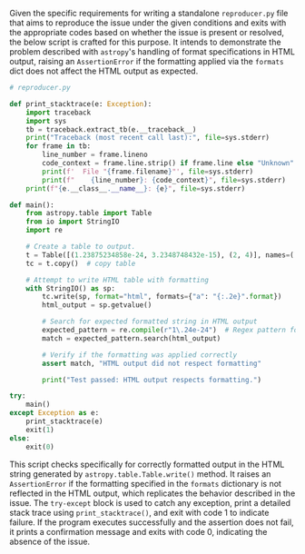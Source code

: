 Given the specific requirements for writing a standalone `reproducer.py` file that aims to reproduce the issue under the given conditions and exits with the appropriate codes based on whether the issue is present or resolved, the below script is crafted for this purpose. It intends to demonstrate the problem described with `astropy`'s handling of format specifications in HTML output, raising an `AssertionError` if the formatting applied via the `formats` dict does not affect the HTML output as expected.

```python
# reproducer.py

def print_stacktrace(e: Exception):
    import traceback
    import sys
    tb = traceback.extract_tb(e.__traceback__)
    print("Traceback (most recent call last):", file=sys.stderr)
    for frame in tb:
        line_number = frame.lineno
        code_context = frame.line.strip() if frame.line else "Unknown"
        print(f'  File "{frame.filename}"', file=sys.stderr)
        print(f"    {line_number}: {code_context}", file=sys.stderr)
    print(f"{e.__class__.__name__}: {e}", file=sys.stderr)

def main():
    from astropy.table import Table
    from io import StringIO
    import re

    # Create a table to output.
    t = Table([(1.23875234858e-24, 3.2348748432e-15), (2, 4)], names=('a', 'b'))
    tc = t.copy()  # copy table

    # Attempt to write HTML table with formatting
    with StringIO() as sp:
        tc.write(sp, format="html", formats={"a": "{:.2e}".format})
        html_output = sp.getvalue()

        # Search for expected formatted string in HTML output
        expected_pattern = re.compile(r"1\.24e-24")  # Regex pattern for expected formatted output
        match = expected_pattern.search(html_output)

        # Verify if the formatting was applied correctly
        assert match, "HTML output did not respect formatting"

        print("Test passed: HTML output respects formatting.")

try:
    main()
except Exception as e:
    print_stacktrace(e)
    exit(1)
else:
    exit(0)
```

This script checks specifically for correctly formatted output in the HTML string generated by `astropy.table.Table.write()` method. It raises an `AssertionError` if the formatting specified in the `formats` dictionary is not reflected in the HTML output, which replicates the behavior described in the issue. The `try-except` block is used to catch any exception, print a detailed stack trace using `print_stacktrace()`, and exit with code 1 to indicate failure. If the program executes successfully and the assertion does not fail, it prints a confirmation message and exits with code 0, indicating the absence of the issue.